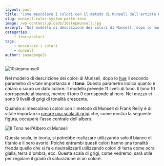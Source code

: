 ```yaml
---
layout: post
title: "Come mescolare i colori con il metodo di Munsell dell'artista Frank Reilly. Che cos'è il tono?"
slug: munsell-color-system-parte-tono
image: /wp-content/uploads/10stepmunsell.jpg
excerpt: "Nel modello di descrizione dei colori di Munsell, dopo lo hue il secondo parametro di vitale importanza è il tono. Questo parametro indica quanto è chiaro"
categories:
    - teoriacolori
tags:
    - mescolare i colori
    - munsell
author: sasadangelo
---
```


![10stepmunsell](https://www.disegnoepittura.it/wp-content/uploads/10stepmunsell.jpg "10stepmunsell")

Nel modello di descrizione dei colori di Munsell, dopo lo [hue](https://www.disegnoepittura.it/munsell-color-system-hue/) il secondo parametro di vitale importanza è il **tono**. Questo parametro indica quanto è chiaro o scuro un dato colore. Il modello prevede 11 livelli di tono. Il tono 10 corrisponde al bianco, mentre il tono 0 corrisponde al nero. Nel mezzo ci sono 9 livelli di grigi di tonalità crescente.

Quando si mescolano i colori con il metodo di Munsell di Frank Reilly è di vitale importanza [creare una scala di grigi](https://www.disegnoepittura.it/come-mescolare-colori-realizzare-chiaroscuro/) che, come mostra la seguente figura, occuperà l'asse centrale dell'albero.

![Il Tono nell'Albero di Munsell](https://www.disegnoepittura.it/wp-content/uploads/albero-munsell-tono.jpg "Il Tono nell'Albero di Munsell")

Questa scala, in teoria, si potrebbe realizzare utilizzando solo il bianco di titanio e il nero avorio. Poichè entrambi questi colori hanno una tonalità fredda quello che si fa e neutralizzarli utilizzando colori di terra come ocra gialla, terra d'ombra, ecc. Questa scala di grigi, come vedremo, sarà utile per regolare il grado di saturazione di un colore.
